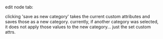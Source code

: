 edit node tab:

clicking 'save as new category' takes the current custom attributes and saves
those as a new category. 
currently, if another category was selected,
it does not apply those values to the new category... just the set custom attrs.